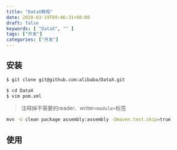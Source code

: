 ```yaml
---
title: "DataX教程"
date: 2020-03-19T09:46:31+08:00
draft: false
keywords: [ "DataX", "" ]
tags: ["开发"]
categories: ["开发"]
---
```


## 安装

```sh
$ git clone git@github.com:alibaba/DataX.git
```

```sh
$ cd DataX
$ vim pom.xml
```

> 注释掉不需要的reader、writer`<module>`标签

```sh
mvn -U clean package assembly:assembly -Dmaven.test.skip=true
```

## 使用
